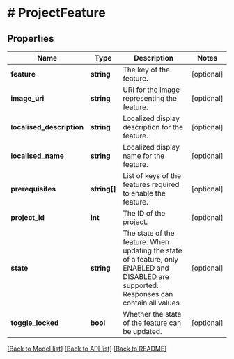 # # ProjectFeature

## Properties

Name | Type | Description | Notes
------------ | ------------- | ------------- | -------------
**feature** | **string** | The key of the feature. | [optional]
**image_uri** | **string** | URI for the image representing the feature. | [optional]
**localised_description** | **string** | Localized display description for the feature. | [optional]
**localised_name** | **string** | Localized display name for the feature. | [optional]
**prerequisites** | **string[]** | List of keys of the features required to enable the feature. | [optional]
**project_id** | **int** | The ID of the project. | [optional]
**state** | **string** | The state of the feature. When updating the state of a feature, only ENABLED and DISABLED are supported. Responses can contain all values | [optional]
**toggle_locked** | **bool** | Whether the state of the feature can be updated. | [optional]

[[Back to Model list]](../../README.md#models) [[Back to API list]](../../README.md#endpoints) [[Back to README]](../../README.md)
